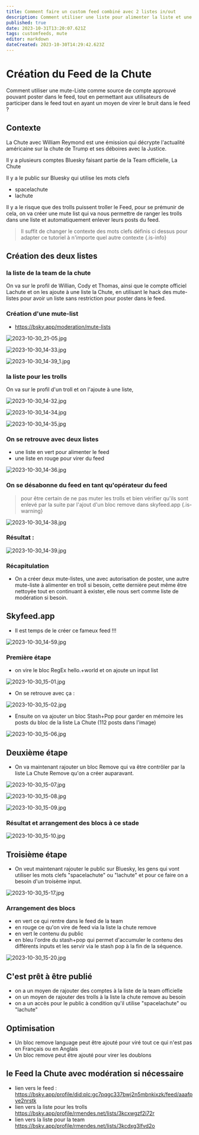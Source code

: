 ```yaml
---
title: Comment faire un custom feed combiné avec 2 listes in/out
description: Comment utiliser une liste pour alimenter la liste et une liste pour comme source remove?
published: true
date: 2023-10-31T13:20:07.621Z
tags: customfeeds, mute
editor: markdown
dateCreated: 2023-10-30T14:29:42.623Z
---
```


# Création du Feed de la Chute

Comment utiliser une mute-Liste comme source de compte approuvé pouvant poster dans le feed, tout en permettant aux utilisateurs de participer dans le feed tout en ayant un moyen de virer le bruit dans le feed ? 

## Contexte

La Chute avec William Reymond est une émission qui décrypte l'actualité américaine sur la chute de Trump et ses déboires avec la Justice. 

Il y a plusieurs comptes Bluesky faisant partie de la Team officielle, La Chute

Il y a le public sur Bluesky qui utilise les mots clefs 
- spacelachute
- lachute

Il y a le risque que des trolls puissent troller le Feed, pour se prémunir de cela, on va créer une mute list qui va nous permettre de ranger les trolls dans une liste et automatiquement enlever leurs posts du feed. 

> Il suffit de changer le contexte des mots clefs définis ci dessus pour adapter ce tutoriel à n'importe quel autre contexte
{.is-info}


## Création des deux listes

### la liste de la team de la chute

On va sur le profil de Willian, Cody et Thomas, ainsi que le compte officiel Lachute
et on les ajoute à une liste la Chute, en utilisant le hack des mute-listes pour avoir un liste sans restriction pour poster dans le feed. 

### Création d'une mute-list

- https://bsky.app/moderation/mute-lists

![2023-10-30_21-05.jpg](/captures/2023-10-30_21-05.jpg)

![2023-10-30_14-33.jpg](/captures/2023-10-30_14-33.jpg)

![2023-10-30_14-39_1.jpg](/captures/2023-10-30_14-39_1.jpg)


### la liste pour les trolls


On va sur le profil d'un troll et on l'ajoute à une liste, 

![2023-10-30_14-32.jpg](/captures/2023-10-30_14-32.jpg)

![2023-10-30_14-34.jpg](/captures/2023-10-30_14-34.jpg)

![2023-10-30_14-35.jpg](/captures/2023-10-30_14-35.jpg)

### On se retrouve avec deux listes
- une liste en vert pour alimenter le feed
- une liste en rouge pour virer du feed

![2023-10-30_14-36.jpg](/captures/2023-10-30_14-36.jpg)

### On se désabonne du feed en tant qu'opérateur du feed

> pour être certain de ne pas muter les trolls et bien vérifier qu'ils sont enlevé par la suite par l'ajout d'un bloc remove dans skyfeed.app
{.is-warning}


![2023-10-30_14-38.jpg](/captures/2023-10-30_14-38.jpg)

### Résultat : 

![2023-10-30_14-39.jpg](/captures/2023-10-30_14-39.jpg)

### Récapitulation


- On a créer deux mute-listes, une avec autorisation de poster, une autre mute-liste à alimenter en troll si besoin, cette dernière peut même être nettoyée tout en continuant à exister, elle nous sert comme liste de modération si besoin.

## Skyfeed.app

- Il est temps de le créer ce fameux feed !!!

![2023-10-30_14-59.jpg](/captures/2023-10-30_14-59.jpg)

### Première étape 

- on vire le bloc RegEx hello.+world et on ajoute un input list

![2023-10-30_15-01.jpg](/captures/2023-10-30_15-01.jpg)

- On se retrouve avec ça : 

![2023-10-30_15-02.jpg](/captures/2023-10-30_15-02.jpg)

- Ensuite on va ajouter un bloc Stash+Pop pour garder en mémoire les posts du bloc de la liste La Chute (112 posts dans l'image)

![2023-10-30_15-06.jpg](/captures/2023-10-30_15-06.jpg)

## Deuxième étape

- On va maintenant rajouter un bloc Remove qui va être contrôler par la liste La Chute Remove qu'on a créer auparavant. 

![2023-10-30_15-07.jpg](/captures/2023-10-30_15-07.jpg)

![2023-10-30_15-08.jpg](/captures/2023-10-30_15-08.jpg)

![2023-10-30_15-09.jpg](/captures/2023-10-30_15-09.jpg)

### Résultat et arrangement des blocs à ce stade

![2023-10-30_15-10.jpg](/captures/2023-10-30_15-10.jpg)

## Troisième étape

- On veut maintenant rajouter le public sur Bluesky, les gens qui vont utiliser les mots clefs "spacelachute" ou "lachute" et pour ce faire on a besoin d'un troisème input.

![2023-10-30_15-17.jpg](/captures/2023-10-30_15-17.jpg)

### Arrangement des blocs

- en vert ce qui rentre dans le feed de la team
- en rouge ce qu'on vire de feed via la liste la chute remove
- en vert le contenu du public
- en bleu l'ordre du stash+pop qui permet d'accumuler le contenu des différents inputs et les servir via le stash pop à la fin de la séquence.

![2023-10-30_15-20.jpg](/captures/2023-10-30_15-20.jpg)

## C'est prêt à être publié

- on a un moyen de rajouter des comptes à la liste de la team officielle
- on un moyen de rajouter des trolls à la liste la chute remove au besoin
- on a un accès pour le public à condition qu'il utilise "spacelachute" ou "lachute"

## Optimisation

- Un bloc remove language peut être ajouté pour viré tout ce qui n'est pas en Français ou en Anglais
- Un bloc remove peut être ajouté pour virer les doublons


## le Feed la Chute avec modération si nécessaire

- lien vers le feed :  
https://bsky.app/profile/did:plc:gc7pqgc337bwj2n5mbnkixzk/feed/aaafpye2nrstk
- lien vers la liste pour les trolls
https://bsky.app/profile/rmendes.net/lists/3kcxwgzf2i72r
- lien vers la liste pour la team
https://bsky.app/profile/rmendes.net/lists/3kcdxg3lfvd2o
